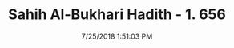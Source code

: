 ---
title        : "Sahih Al-Bukhari Hadith - 1. 656"
date         : 7/25/2018 1:51:03 PM
draft        : false
type         : "hadith"
layout       : "hadith"
BookCode     : "SHB"
VolumeNumber : "1"
HadithNumber : "656"
categories  :  ["Adhan-The Imam is appointed to be followed"]
tags  :  ["Aisha"]
---